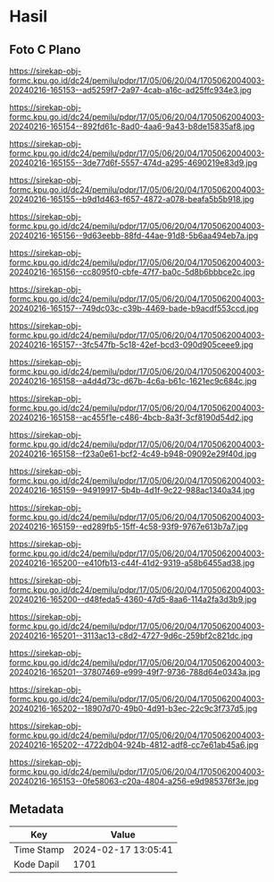 # Hasil

## Foto C Plano

https://sirekap-obj-formc.kpu.go.id/dc24/pemilu/pdpr/17/05/06/20/04/1705062004003-20240216-165153--ad5259f7-2a97-4cab-a16c-ad25ffc934e3.jpg

https://sirekap-obj-formc.kpu.go.id/dc24/pemilu/pdpr/17/05/06/20/04/1705062004003-20240216-165154--892fd61c-8ad0-4aa6-9a43-b8de15835af8.jpg

https://sirekap-obj-formc.kpu.go.id/dc24/pemilu/pdpr/17/05/06/20/04/1705062004003-20240216-165155--3de77d6f-5557-474d-a295-4690219e83d9.jpg

https://sirekap-obj-formc.kpu.go.id/dc24/pemilu/pdpr/17/05/06/20/04/1705062004003-20240216-165155--b9d1d463-f657-4872-a078-beafa5b5b918.jpg

https://sirekap-obj-formc.kpu.go.id/dc24/pemilu/pdpr/17/05/06/20/04/1705062004003-20240216-165156--9d63eebb-88fd-44ae-91d8-5b6aa494eb7a.jpg

https://sirekap-obj-formc.kpu.go.id/dc24/pemilu/pdpr/17/05/06/20/04/1705062004003-20240216-165156--cc8095f0-cbfe-47f7-ba0c-5d8b6bbbce2c.jpg

https://sirekap-obj-formc.kpu.go.id/dc24/pemilu/pdpr/17/05/06/20/04/1705062004003-20240216-165157--749dc03c-c39b-4469-bade-b9acdf553ccd.jpg

https://sirekap-obj-formc.kpu.go.id/dc24/pemilu/pdpr/17/05/06/20/04/1705062004003-20240216-165157--3fc547fb-5c18-42ef-bcd3-090d905ceee9.jpg

https://sirekap-obj-formc.kpu.go.id/dc24/pemilu/pdpr/17/05/06/20/04/1705062004003-20240216-165158--a4d4d73c-d67b-4c6a-b61c-1621ec9c684c.jpg

https://sirekap-obj-formc.kpu.go.id/dc24/pemilu/pdpr/17/05/06/20/04/1705062004003-20240216-165158--ac455f1e-c486-4bcb-8a3f-3cf8190d54d2.jpg

https://sirekap-obj-formc.kpu.go.id/dc24/pemilu/pdpr/17/05/06/20/04/1705062004003-20240216-165158--f23a0e61-bcf2-4c49-b948-09092e29f40d.jpg

https://sirekap-obj-formc.kpu.go.id/dc24/pemilu/pdpr/17/05/06/20/04/1705062004003-20240216-165159--94919917-5b4b-4d1f-9c22-988ac1340a34.jpg

https://sirekap-obj-formc.kpu.go.id/dc24/pemilu/pdpr/17/05/06/20/04/1705062004003-20240216-165159--ed289fb5-15ff-4c58-93f9-9767e613b7a7.jpg

https://sirekap-obj-formc.kpu.go.id/dc24/pemilu/pdpr/17/05/06/20/04/1705062004003-20240216-165200--e410fb13-c44f-41d2-9319-a58b6455ad38.jpg

https://sirekap-obj-formc.kpu.go.id/dc24/pemilu/pdpr/17/05/06/20/04/1705062004003-20240216-165200--d48feda5-4360-47d5-8aa6-114a2fa3d3b9.jpg

https://sirekap-obj-formc.kpu.go.id/dc24/pemilu/pdpr/17/05/06/20/04/1705062004003-20240216-165201--3113ac13-c8d2-4727-9d6c-259bf2c821dc.jpg

https://sirekap-obj-formc.kpu.go.id/dc24/pemilu/pdpr/17/05/06/20/04/1705062004003-20240216-165201--37807469-e999-49f7-9736-788d64e0343a.jpg

https://sirekap-obj-formc.kpu.go.id/dc24/pemilu/pdpr/17/05/06/20/04/1705062004003-20240216-165202--18907d70-49b0-4d91-b3ec-22c9c3f737d5.jpg

https://sirekap-obj-formc.kpu.go.id/dc24/pemilu/pdpr/17/05/06/20/04/1705062004003-20240216-165202--4722db04-924b-4812-adf8-cc7e61ab45a6.jpg

https://sirekap-obj-formc.kpu.go.id/dc24/pemilu/pdpr/17/05/06/20/04/1705062004003-20240216-165153--0fe58063-c20a-4804-a256-e9d985376f3e.jpg


## Metadata

| Key        | Value               |
| ---------- | ------------------- |
| Time Stamp | 2024-02-17 13:05:41 |
| Kode Dapil | 1701                |



